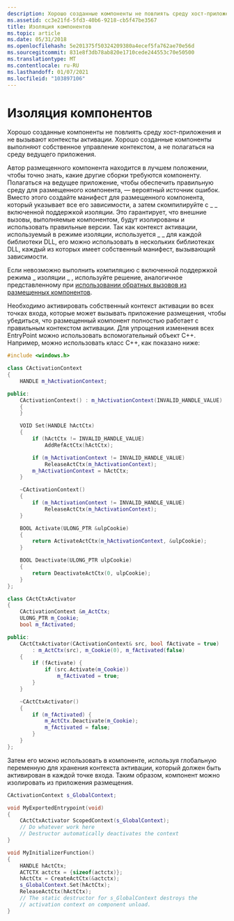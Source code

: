 ```yaml
---
description: Хорошо созданные компоненты не повлиять среду хост-приложения и не вызывают контексты активации.
ms.assetid: cc3e21fd-5fd3-40b6-9218-cb5f47be3567
title: Изоляция компонентов
ms.topic: article
ms.date: 05/31/2018
ms.openlocfilehash: 5e201375f50324209380a4ecef5fa762ae70e56d
ms.sourcegitcommit: 831e8f3db78ab820e1710cede244553c70e50500
ms.translationtype: MT
ms.contentlocale: ru-RU
ms.lasthandoff: 01/07/2021
ms.locfileid: "103897106"
---
```

# <a name="isolating-components"></a>Изоляция компонентов

Хорошо созданные компоненты не повлиять среду хост-приложения и не вызывают контексты активации. Хорошо созданные компоненты выполняют собственное управление контекстом, а не полагаться на среду ведущего приложения.

Автор размещенного компонента находится в лучшем положении, чтобы точно знать, какие другие сборки требуются компоненту. Полагаться на ведущее приложение, чтобы обеспечить правильную среду для размещенного компонента, — вероятный источник ошибок. Вместо этого создайте манифест для размещенного компонента, который указывает все его зависимости, а затем скомпилируйте с \_ \_ включенной поддержкой изоляции. Это гарантирует, что внешние вызовы, выполняемые компонентом, будут изолированы и использовать правильные версии. Так как контекст активации, используемый в режиме изоляции, используется \_ \_ для каждой библиотеки DLL, его можно использовать в нескольких библиотеках DLL, каждый из которых имеет собственный манифест, вызывающий зависимости.

Если невозможно выполнить компиляцию с включенной поддержкой режима \_ изоляции \_ , используйте решение, аналогичное представленному при [использовании обратных вызовов из размещенных компонентов](using-callbacks-from-hosted-components.md).

Необходимо активировать собственный контекст активации во всех точках входа, которые может вызывать приложение размещения, чтобы убедиться, что размещенный компонент полностью работает с правильным контекстом активации. Для упрощения изменения всех EntryPoint можно использовать вспомогательный объект C++. Например, можно использовать класс C++, как показано ниже:


```C++
#include <windows.h>

class CActivationContext 
{
    HANDLE m_hActivationContext;

public:
    CActivationContext() : m_hActivationContext(INVALID_HANDLE_VALUE) 
    {
    }

    VOID Set(HANDLE hActCtx) 
    {
        if (hActCtx != INVALID_HANDLE_VALUE)
            AddRefActCtx(hActCtx);

        if (m_hActivationContext != INVALID_HANDLE_VALUE)
            ReleaseActCtx(m_hActivationContext);
        m_hActivationContext = hActCtx;
    }

    ~CActivationContext() 
    {
        if (m_hActivationContext != INVALID_HANDLE_VALUE)
            ReleaseActCtx(m_hActivationContext);
    }

    BOOL Activate(ULONG_PTR &ulpCookie) 
    {
        return ActivateActCtx(m_hActivationContext, &ulpCookie);
    }

    BOOL Deactivate(ULONG_PTR ulpCookie) 
    {
        return DeactivateActCtx(0, ulpCookie);
    }
};

class CActCtxActivator 
{
    CActivationContext &m_ActCtx;
    ULONG_PTR m_Cookie;
    bool m_fActivated;

public:
    CActCtxActivator(CActivationContext& src, bool fActivate = true) 
        : m_ActCtx(src), m_Cookie(0), m_fActivated(false) 
    {
        if (fActivate) {
            if (src.Activate(m_Cookie))
                m_fActivated = true;
        }
    }

    ~CActCtxActivator() 
    {
        if (m_fActivated) {
            m_ActCtx.Deactivate(m_Cookie);
            m_fActivated = false;
        }
    }
};

```



Затем его можно использовать в компоненте, используя глобальную переменную для хранения контекста активации, который должен быть активирован в каждой точке входа. Таким образом, компонент можно изолировать из приложения размещения.


```C++
CActivationContext s_GlobalContext;

void MyExportedEntrypoint(void) 
{
    CActCtxActivator ScopedContext(s_GlobalContext);
    // Do whatever work here
    // Destructor automatically deactivates the context
}

void MyInitializerFunction() 
{
    HANDLE hActCtx;
    ACTCTX actctx = {sizeof(actctx)};
    hActCtx = CreateActCtx(&actctx);
    s_GlobalContext.Set(hActCtx);
    ReleaseActCtx(hActCtx);
    // The static destructor for s_GlobalContext destroys the
    // activation context on component unload.
}
```



 

 



